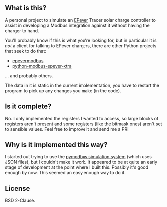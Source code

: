 ## What is this?
A personal project to simulate an [EPever](https://www.epever.com/) Tracer solar charge controller to assist in developing a Modbus integration against it without having the charger to hand.

You'll probably know if this is what you're looking for, but in particular it is _not_ a client for talking to EPever chargers, there are other Python projects that seek to do that:

 - [epevermodbus](https://github.com/rosswarren/epevermodbus)
 - [python-modbus-epever-xtra](https://github.com/plopp/python-modbus-epever-xtra)

... and probably others.

The data in it is static in the current implementation, you have to restart the program to pick up any changes you make (in the code).

## Is it complete?
No. I only implemented the registers I wanted to access, so large blocks of registers aren't present and some registers (like the bitmask ones) aren't set to sensible values. Feel free to improve it and send me a PR!

## Why is it implemented this way?
I started out trying to use the [pymodbus simulation system](https://pymodbus.readthedocs.io/en/latest/source/library/simulator/simulator.html) (which uses JSON files), but I couldn't make it work. It appeared to be at quite an early stage of development at the point where I built this. Possibly it's good enough by now. This seemed an easy enough way to do it.

## License
BSD 2-Clause.
